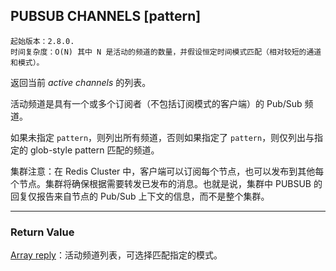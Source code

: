 ## PUBSUB CHANNELS [pattern]

    起始版本：2.8.0.
    时间复杂度：O(N) 其中 N 是活动的频道的数量，并假设恒定时间模式匹配（相对较短的通道和模式）。

返回当前 _active channels_ 的列表。

活动频道是具有一个或多个订阅者（不包括订阅模式的客户端）的 Pub/Sub 频道。

如果未指定 `pattern`，则列出所有频道，否则如果指定了 `pattern`，则仅列出与指定的 glob-style pattern 匹配的频道。

集群注意：在 Redis Cluster 中，客户端可以订阅每个节点，也可以发布到其他每个节点。集群将确保根据需要转发已发布的消息。也就是说，集群中 PUBSUB 的回复仅报告来自节点的 Pub/Sub 上下文的信息，而不是整个集群。

---

### Return Value

[Array reply](../topics/protocol.md#resp-arrays)：活动频道列表，可选择匹配指定的模式。